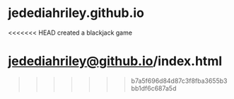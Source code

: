 # jedediahriley.github.io

<<<<<<< HEAD
created a blackjack game

jedediahriley@github.io/index.html
=======


>>>>>>> b7a5f696d84d87c3f8fba3655b3bb1df6c687a5d
